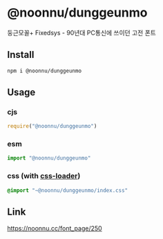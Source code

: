 # @noonnu/dunggeunmo
둥근모꼴+ Fixedsys - 90년대 PC통신에 쓰이던 고전 폰트

## Install
```sh
npm i @noonnu/dunggeunmo
```
## Usage
### cjs
```js
require("@noonnu/dunggeunmo")
```
### esm
```js
import "@noonnu/dunggeunmo"
```
### css (with [css-loader](https://github.com/webpack-contrib/css-loader))
```css
@import "~@noonnu/dunggeunmo/index.css"
```

## Link
https://noonnu.cc/font_page/250